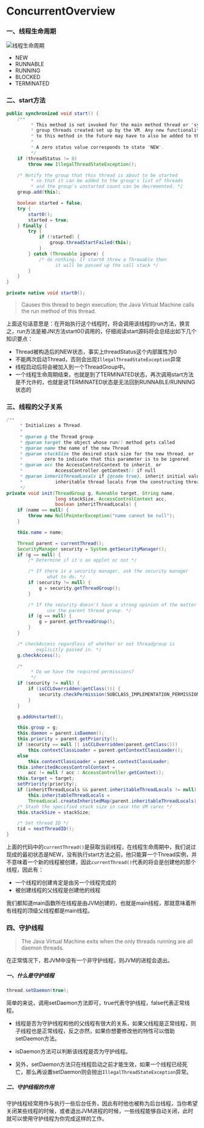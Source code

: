 # ConcurrentOverview

### 一、线程生命周期

![线程生命周期](C:\Users\Thornhill\Desktop\document\线程生命周期.PNG)



- NEW
- RUNNABLE
- RUNNING
- BLOCKED
- TERMINATED

### 二、start方法

```java
public synchronized void start() {
    /**
         * This method is not invoked for the main method thread or "system"
         * group threads created/set up by the VM. Any new functionality added
         * to this method in the future may have to also be added to the VM.
         *
         * A zero status value corresponds to state "NEW".
         */
    if (threadStatus != 0)
        throw new IllegalThreadStateException();

    /* Notify the group that this thread is about to be started
         * so that it can be added to the group's list of threads
         * and the group's unstarted count can be decremented. */
    group.add(this);

    boolean started = false;
    try {
        start0();
        started = true;
    } finally {
        try {
            if (!started) {
                group.threadStartFailed(this);
            }
        } catch (Throwable ignore) {
            /* do nothing. If start0 threw a Throwable then
                  it will be passed up the call stack */
        }
    }
}

private native void start0();
```

> Causes this thread to begin execution; the Java Virtual Machine calls the run method of this thread.

上面这句话意思是：在开始执行这个线程时，将会调用该线程的run方法，换言之，run方法是被JNI方法start0()调用的，仔细阅读start源码将会总结出如下几个知识要点：

- Thread被构造后的NEW状态，事实上threadStatus这个内部属性为0
- 不能两次启动Thread，否则会出现`IllegalThreadStateException`异常
- 线程启动后将会被加入到一个ThreadGroup中。
- 一个线程生命周期结束，也就是到了TERMINATED状态，再次调用start方法是不允许的，也就是说TERMINATED状态是无法回到RUNNABLE/RUNNING状态的

### 三、线程的父子关系

```java
/**
     * Initializes a Thread.
     *
     * @param g the Thread group
     * @param target the object whose run() method gets called
     * @param name the name of the new Thread
     * @param stackSize the desired stack size for the new thread, or
     *        zero to indicate that this parameter is to be ignored.
     * @param acc the AccessControlContext to inherit, or
     *            AccessController.getContext() if null
     * @param inheritThreadLocals if {@code true}, inherit initial values for
     *            inheritable thread-locals from the constructing thread
     */
private void init(ThreadGroup g, Runnable target, String name,
                  long stackSize, AccessControlContext acc,
                  boolean inheritThreadLocals) {
    if (name == null) {
        throw new NullPointerException("name cannot be null");
    }

    this.name = name;

    Thread parent = currentThread();
    SecurityManager security = System.getSecurityManager();
    if (g == null) {
        /* Determine if it's an applet or not */

        /* If there is a security manager, ask the security manager
               what to do. */
        if (security != null) {
            g = security.getThreadGroup();
        }

        /* If the security doesn't have a strong opinion of the matter
               use the parent thread group. */
        if (g == null) {
            g = parent.getThreadGroup();
        }
    }

    /* checkAccess regardless of whether or not threadgroup is
           explicitly passed in. */
    g.checkAccess();

    /*
         * Do we have the required permissions?
         */
    if (security != null) {
        if (isCCLOverridden(getClass())) {
            security.checkPermission(SUBCLASS_IMPLEMENTATION_PERMISSION);
        }
    }

    g.addUnstarted();

    this.group = g;
    this.daemon = parent.isDaemon();
    this.priority = parent.getPriority();
    if (security == null || isCCLOverridden(parent.getClass()))
        this.contextClassLoader = parent.getContextClassLoader();
    else
        this.contextClassLoader = parent.contextClassLoader;
    this.inheritedAccessControlContext =
        acc != null ? acc : AccessController.getContext();
    this.target = target;
    setPriority(priority);
    if (inheritThreadLocals && parent.inheritableThreadLocals != null)
        this.inheritableThreadLocals =
        ThreadLocal.createInheritedMap(parent.inheritableThreadLocals);
    /* Stash the specified stack size in case the VM cares */
    this.stackSize = stackSize;

    /* Set thread ID */
    tid = nextThreadID();
}
```

上面的代码中的`currentThread()`是获取当前线程，在线程生命周期中，我们说过现成的最初状态是NEW，没有执行start方法之前，他只能算一个Thread实例，并不意味着一个新的线程被创建，因此`currentThread()`代表的将会是创建他的那个线程，因此有：

- 一个线程的创建肯定是由另一个线程完成的
- 被创建线程的父线程是创建他的线程

我们都知道main函数所在线程是由JVM创建的，也就是main线程，那就意味着所有线程的顶级父线程都是main线程。

### 四、守护线程

> The Java Virtual Machine exits when the only threads running are all daemon threads.

在正常情况下，若JVM中没有一个非守护线程，则JVM的进程会退出。

##### 一、什么是守护线程

```java
thread.setDaemon(true);
```

简单的来说，调用setDaemon方法即可，true代表守护线程，false代表正常线程。

- 线程是否为守护线程和他的父线程有很大的关系，如果父线程是正常线程，则子线程也是正常线程，反之亦然，如果你想要修改他的特性可以借助setDaemon方法。

- isDaemon方法可以判断该线程是否为守护线程。
- 另外，setDaemon方法只在线程启动之前才能生效，如果一个线程已经死亡，那么再设置setDaemon则会抛出`IllegalThreadStateException`异常。

##### 二、守护线程的作用

​	守护线程经常用作与执行一些后台任务，因此有时他也被称为后台线程，当你希望关闭某些线程的时候，或者退出JVM进程的时候，一些线程能够自动关闭，此时就可以使用守护线程为你完成这样的工作。



